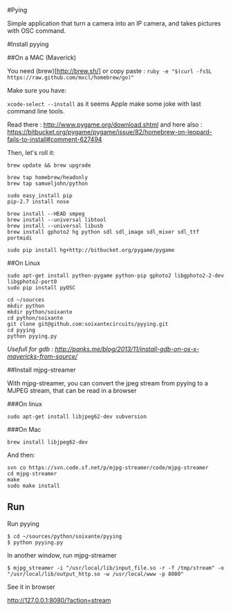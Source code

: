 #Pying

Simple application that turn a camera into an IP camera, and takes pictures with OSC command.


#Install pyying

##On a MAC (Maverick)

You need (brew)[http://brew.sh/] or copy paste :
`ruby -e "$(curl -fsSL https://raw.github.com/mxcl/homebrew/go)"`

Make sure you have:

`xcode-select --install` as it seems Apple make some joke with last command line tools.

Read there : 
http://www.pygame.org/download.shtml
and here also :
https://bitbucket.org/pygame/pygame/issue/82/homebrew-on-leopard-fails-to-install#comment-627494

Then, let's roll it:

```
brew update && brew upgrade

brew tap homebrew/headonly
brew tap samueljohn/python

sudo easy_install pip
pip-2.7 install nose

brew install --HEAD smpeg
brew install --universal libtool
brew install --universal libusb
brew install gphoto2 hg python sdl sdl_image sdl_mixer sdl_ttf portmidi 

sudo pip install hg+http://bitbucket.org/pygame/pygame
```


##On Linux

```
sudo apt-get install python-pygame python-pip gphoto2 libgphoto2-2-dev libgphoto2-port0
sudo pip install pyOSC

cd ~/sources
mkdir python
mkdir python/soixante
cd python/soixante
git clone git@github.com:soixantecircuits/pyying.git
cd pyying
python pyying.py
```

_Usefull for gdb : http://panks.me/blog/2013/11/install-gdb-on-os-x-mavericks-from-source/_

##Install mjpg-streamer


With mjpg-streamer, you can convert the jpeg stream from pyying to a MJPEG stream, that can be read in a browser

###On linux
```
sudo apt-get install libjpeg62-dev subversion
```
###On Mac
```
brew install libjpeg62-dev
```

And then:

```
svn co https://svn.code.sf.net/p/mjpg-streamer/code/mjpg-streamer
cd mjpg-streamer
make
sudo make install
```

Run
---

Run pyying
```
$ cd ~/sources/python/soixante/pyying
$ python pyying.py
```

In another window, run mjpg-streamer
```
$ mjpg_streamer -i "/usr/local/lib/input_file.so -r -f /tmp/stream" -o     "/usr/local/lib/output_http.so -w /usr/local/www -p 8080"
```

See it in browser

http://127.0.0.1:8080/?action=stream
